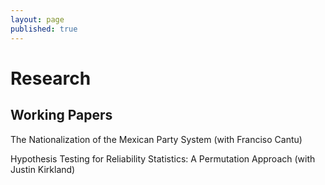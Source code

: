 ```yaml
---
layout: page
published: true
---
```

# Research

## Working Papers

The Nationalization of the Mexican Party System (with Franciso Cantu)

Hypothesis Testing for Reliability Statistics: A Permutation Approach (with Justin Kirkland)